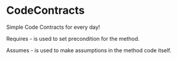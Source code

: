 CodeContracts
=============

Simple Code Contracts for every day!

Requires - is used to set precondition for the method.

Assumes - is used to make assumptions in the method code itself.
